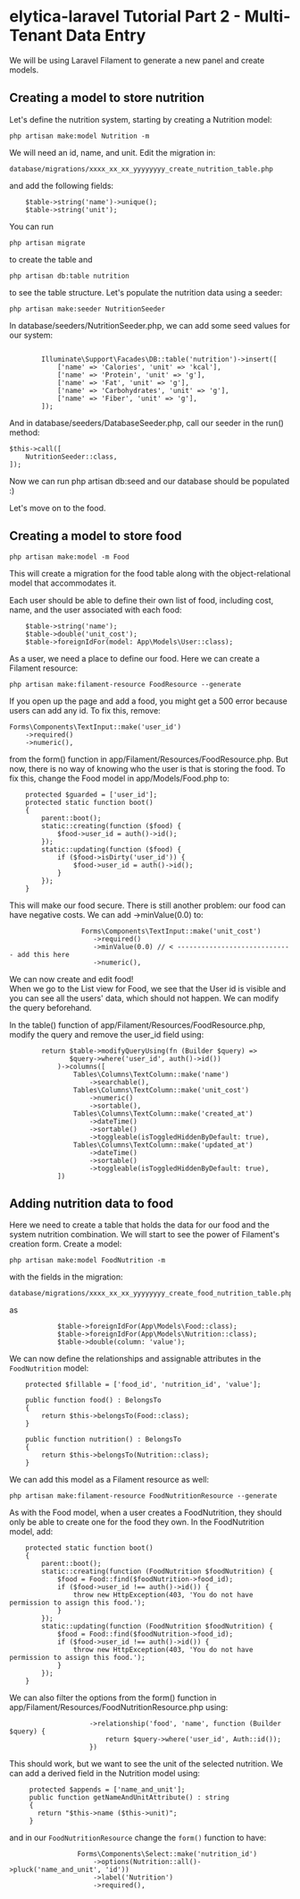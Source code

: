 # elytica-laravel Tutorial Part 2 - Multi-Tenant Data Entry

We will be using Laravel Filament to generate a new panel and create models.

## Creating a model to store nutrition
Let's define the nutrition system, starting by creating a Nutrition model:

```
php artisan make:model Nutrition -m
```
We will need an id, name, and unit. Edit the migration in:

```
database/migrations/xxxx_xx_xx_yyyyyyyy_create_nutrition_table.php
```
and add the following fields:
```
    $table->string('name')->unique();
    $table->string('unit');  
```

You can run 
```
php artisan migrate
```
to create the table and 
```
php artisan db:table nutrition
```
to see the table structure.
Let's populate the nutrition data using a seeder:

```
php artisan make:seeder NutritionSeeder
```
In database/seeders/NutritionSeeder.php, we can add some seed values for our system:
```
        
        Illuminate\Support\Facades\DB::table('nutrition')->insert([
            ['name' => 'Calories', 'unit' => 'kcal'],
            ['name' => 'Protein', 'unit' => 'g'],
            ['name' => 'Fat', 'unit' => 'g'],
            ['name' => 'Carbohydrates', 'unit' => 'g'],
            ['name' => 'Fiber', 'unit' => 'g'],
        ]);
```
And in database/seeders/DatabaseSeeder.php, call our seeder in the run() method:

```
$this->call([
    NutritionSeeder::class,                                                                       
]); 
```
Now we can run php artisan db:seed and our database should be populated :)

Let's move on to the food.

## Creating a model to store food
```
php artisan make:model -m Food
```
This will create a migration for the food table along with the object-relational model that accommodates it.

Each user should be able to define their own list of food, including cost, name, and the user associated with each food:
```
    $table->string('name');
    $table->double('unit_cost');
    $table->foreignIdFor(model: App\Models\User::class);
```
As a user, we need a place to define our food. Here we can create a Filament resource:

```
php artisan make:filament-resource FoodResource --generate
```

If you open up the page and add a food, you might get a 500 error because users can add any id. To fix this, remove:
```
Forms\Components\TextInput::make('user_id')
    ->required()                                                                      
    ->numeric(),
```
from the form() function in app/Filament/Resources/FoodResource.php. But now, there is no way of knowing who the user is that is storing the food. To fix this, change the Food model in app/Models/Food.php to:
```
    protected $guarded = ['user_id'];
    protected static function boot()
    {
        parent::boot();
        static::creating(function ($food) {
            $food->user_id = auth()->id();
        });
        static::updating(function ($food) {
            if ($food->isDirty('user_id')) {
                $food->user_id = auth()->id();
            }
        });
    }
```
This will make our food secure. There is still another problem: our food can have negative costs. We can add ->minValue(0.0) to:
```
                  Forms\Components\TextInput::make('unit_cost')                                             
                     ->required()
                     ->minValue(0.0) // < ----------------------------- add this here
                     ->numeric(),

```
We can now create and edit food!<br>
When we go to the List view for Food, we see that the User id is visible and you can see all the users' data, which should not happen. We can modify the query beforehand.

In the table() function of app/Filament/Resources/FoodResource.php, modify the query and remove the user_id field using:
```
        return $table->modifyQueryUsing(fn (Builder $query) =>
               $query->where('user_id', auth()->id())
            )->columns([
                Tables\Columns\TextColumn::make('name')
                    ->searchable(),
                Tables\Columns\TextColumn::make('unit_cost')
                    ->numeric()
                    ->sortable(),
                Tables\Columns\TextColumn::make('created_at')
                    ->dateTime()
                    ->sortable()
                    ->toggleable(isToggledHiddenByDefault: true),
                Tables\Columns\TextColumn::make('updated_at')
                    ->dateTime()
                    ->sortable()
                    ->toggleable(isToggledHiddenByDefault: true),
            ])
```
## Adding nutrition data to food
Here we need to create a table that holds the data for our food and the system nutrition combination. We will start to see the power of Filament's creation form. Create a model:
```
php artisan make:model FoodNutrition -m
```
with the fields in the migration:

```
database/migrations/xxxx_xx_xx_yyyyyyyy_create_food_nutrition_table.php
```
as
```
            $table->foreignIdFor(App\Models\Food::class);                            
            $table->foreignIdFor(App\Models\Nutrition::class);
            $table->double(column: 'value');     
``` 
We can now define the relationships and assignable attributes in the `FoodNutrition` model:
```
    protected $fillable = ['food_id', 'nutrition_id', 'value'];

    public function food() : BelongsTo
    {
        return $this->belongsTo(Food::class);
    }

    public function nutrition() : BelongsTo
    {
        return $this->belongsTo(Nutrition::class);
    }
```

We can add this model as a Filament resource as well:
```
php artisan make:filament-resource FoodNutritionResource --generate
```
As with the Food model, when a user creates a FoodNutrition, they should only be able to create one for the food they own. In the FoodNutrition model, add:

```
    protected static function boot()
    {
        parent::boot();
        static::creating(function (FoodNutrition $foodNutrition) {
            $food = Food::find($foodNutrition->food_id);
            if ($food->user_id !== auth()->id()) {
                throw new HttpException(403, 'You do not have permission to assign this food.');
            }
        });
        static::updating(function (FoodNutrition $foodNutrition) {
            $food = Food::find($foodNutrition->food_id);
            if ($food->user_id !== auth()->id()) {
                throw new HttpException(403, 'You do not have permission to assign this food.');
            }
        });
    }
```

We can also filter the options from the form() function in app/Filament/Resources/FoodNutritionResource.php using:
```
                    ->relationship('food', 'name', function (Builder $query) {
                        return $query->where('user_id', Auth::id());
                    })
```
This should work, but we want to see the unit of the selected nutrition. We can add a derived field in the Nutrition model using:

```
     protected $appends = ['name_and_unit'];
     public function getNameAndUnitAttribute() : string
     {
       return "$this->name ($this->unit)";
     }
```
and in our `FoodNutritionResource` change the `form()` function to have:
```
                 Forms\Components\Select::make('nutrition_id')
                     ->options(Nutrition::all()->pluck('name_and_unit', 'id'))
                     ->label('Nutrition')
                     ->required(),
```
